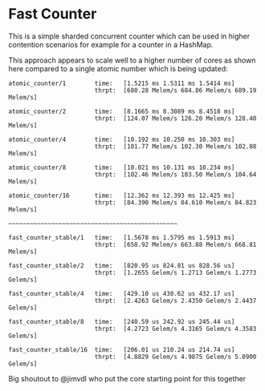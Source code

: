 # Fast Counter

This is a simple sharded concurrent counter which can be used in higher contention scenarios for example for a counter in a HashMap. 

This approach appears to scale well to a higher number of cores as shown here compared to a single atomic number which is being updated:

```
atomic_counter/1        time:   [1.5215 ms 1.5311 ms 1.5414 ms]
                        thrpt:  [680.28 Melem/s 684.86 Melem/s 689.19 Melem/s]

atomic_counter/2        time:   [8.1665 ms 8.3089 ms 8.4518 ms]
                        thrpt:  [124.07 Melem/s 126.20 Melem/s 128.40 Melem/s]

atomic_counter/4        time:   [10.192 ms 10.250 ms 10.303 ms]
                        thrpt:  [101.77 Melem/s 102.30 Melem/s 102.88 Melem/s]

atomic_counter/8        time:   [10.021 ms 10.131 ms 10.234 ms]
                        thrpt:  [102.46 Melem/s 103.50 Melem/s 104.64 Melem/s]

atomic_counter/16       time:   [12.362 ms 12.393 ms 12.425 ms]
                        thrpt:  [84.390 Melem/s 84.610 Melem/s 84.823 Melem/s]

~~~~~~~~~~~~~~~~~~~~~~~~~~~~~~~~~~~~~~~~~~~~~~~

fast_counter_stable/1   time:   [1.5678 ms 1.5795 ms 1.5913 ms]
                        thrpt:  [658.92 Melem/s 663.88 Melem/s 668.81 Melem/s]

fast_counter_stable/2   time:   [820.95 us 824.81 us 828.56 us]
                        thrpt:  [1.2655 Gelem/s 1.2713 Gelem/s 1.2773 Gelem/s]

fast_counter_stable/4   time:   [429.10 us 430.62 us 432.17 us]
                        thrpt:  [2.4263 Gelem/s 2.4350 Gelem/s 2.4437 Gelem/s]

fast_counter_stable/8   time:   [240.59 us 242.92 us 245.44 us]
                        thrpt:  [4.2723 Gelem/s 4.3165 Gelem/s 4.3583 Gelem/s]

fast_counter_stable/16  time:   [206.01 us 210.24 us 214.74 us]
                        thrpt:  [4.8829 Gelem/s 4.9875 Gelem/s 5.0900 Gelem/s]
```

Big shoutout to @jimvdl who put the core starting point for this together
